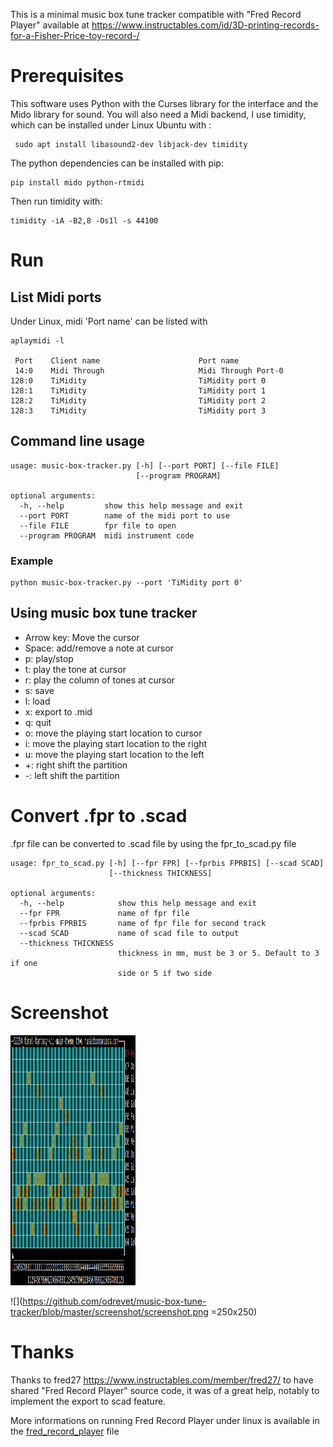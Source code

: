 This is a minimal music box tune tracker compatible with "Fred Record Player"
available at https://www.instructables.com/id/3D-printing-records-for-a-Fisher-Price-toy-record-/

# Prerequisites

This software uses Python with the Curses library for the interface and the Mido library for sound.
You will also need a Midi backend, I use timidity, which can be installed under Linux Ubuntu with :

```
 sudo apt install libasound2-dev libjack-dev timidity
```

The python dependencies can be installed with pip:

```
pip install mido python-rtmidi
```

Then run timidity with:

```
timidity -iA -B2,8 -Os1l -s 44100
```

# Run

## List Midi ports

Under Linux, midi 'Port name' can be listed with

```
aplaymidi -l

 Port    Client name                      Port name
 14:0    Midi Through                     Midi Through Port-0
128:0    TiMidity                         TiMidity port 0
128:1    TiMidity                         TiMidity port 1
128:2    TiMidity                         TiMidity port 2
128:3    TiMidity                         TiMidity port 3
```

## Command line usage

```
usage: music-box-tracker.py [-h] [--port PORT] [--file FILE]
                            [--program PROGRAM]

optional arguments:
  -h, --help         show this help message and exit
  --port PORT        name of the midi port to use
  --file FILE        fpr file to open
  --program PROGRAM  midi instrument code
```

### Example

```
python music-box-tracker.py --port 'TiMidity port 0'
```

## Using music box tune tracker

* Arrow key: Move the cursor
* Space: add/remove a note at cursor
* p: play/stop
* t: play the tone at cursor
* r: play the column of tones at cursor
* s: save
* l: load
* x: export to .mid
* q: quit
* o: move the playing start location to cursor
* i: move the playing start location to the right
* u: move the playing start location to the left
* +: right shift the partition
* -: left shift the partition

# Convert .fpr to .scad

.fpr file can be converted to .scad file by using the fpr_to_scad.py file


```
usage: fpr_to_scad.py [-h] [--fpr FPR] [--fprbis FPRBIS] [--scad SCAD]
                      [--thickness THICKNESS]

optional arguments:
  -h, --help            show this help message and exit
  --fpr FPR             name of fpr file
  --fprbis FPRBIS       name of fpr file for second track
  --scad SCAD           name of scad file to output
  --thickness THICKNESS
                        thickness in mm, must be 3 or 5. Default to 3 if one
                        side or 5 if two side
```

# Screenshot

<img src="https://github.com/odrevet/music-box-tune-tracker/blob/master/screenshot/screenshot.png" width="200" height="400" />

![](https://github.com/odrevet/music-box-tune-tracker/blob/master/screenshot/screenshot.png =250x250)

# Thanks

Thanks to fred27 https://www.instructables.com/member/fred27/ to have shared "Fred Record Player" source code, it was of a great help, notably to implement the export to scad feature.

More informations on running Fred Record Player under linux is available in the [fred_record_player](fred_record_player.md) file
